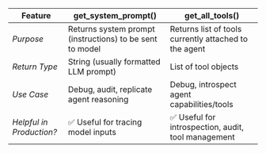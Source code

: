 | Feature                    | get_system_prompt()                                    | get_all_tools()                                     |
| -------------------------- | -------------------------------------------------------- | ----------------------------------------------------- |
| *Purpose*                | Returns system prompt (instructions) to be sent to model | Returns list of tools currently attached to the agent |
| *Return Type*            | String (usually formatted LLM prompt)                    | List of tool objects                                  |
| *Use Case*               | Debug, audit, replicate agent reasoning                  | Debug, introspect agent capabilities/tools            |
| *Helpful in Production?* | ✅ Useful for tracing model inputs                        | ✅ Useful for introspection, audit, tool management    |